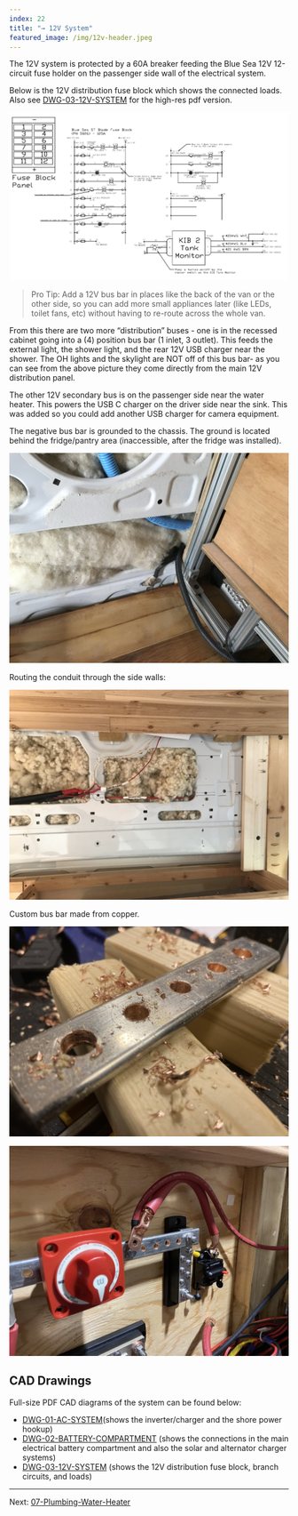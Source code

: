 ```yaml
---
index: 22
title: "→ 12V System"
featured_image: /img/12v-header.jpeg
---
```


The 12V system is protected by a 60A breaker feeding the Blue Sea 12V 12-circuit fuse holder on the passenger side wall of the electrical system.

Below is the 12V distribution fuse block which shows the connected loads. Also see [DWG-03-12V-SYSTEM]( /pdf/DWG-03-12V-SYSTEM.pdf) for the high-res pdf version.

![12v system](img/screen-12v.png)

> Pro Tip: Add a 12V bus bar in places like the back of the van or the other side, so you can add more small appliances later (like LEDs, toilet fans, etc) without having to re-route across the whole van.

From this there are two more “distribution” buses - one is in the recessed cabinet going into a (4) position bus bar (1 inlet, 3 outlet). This feeds the external light, the shower light, and the rear 12V USB charger near the shower. The OH lights and the skylight are NOT off of this bus bar- as you can see from the above picture they come directly from the main 12V distribution panel. 

The other 12V secondary bus is on the passenger side near the water heater. This powers the USB C charger on the driver side near the sink. This was added so you could add another USB charger for camera equipment. 

The negative bus bar is grounded to the chassis. The ground is located behind the fridge/pantry area (inaccessible, after the fridge was installed). 

![IMG_3362](img/IMG_3362.jpg)

Routing the conduit through the side walls:

![IMG_3439](img/IMG_3439.jpg)

Custom bus bar made from copper.

![IMG_1376](img/IMG_1376.jpg)

![electrical-2](img/electrical-2.jpeg)


## CAD Drawings

Full-size PDF CAD diagrams of the system can be found below:
- [DWG-01-AC-SYSTEM]( /pdf/DWG-01-AC-SYSTEM.pdf)(shows the inverter/charger and the shore power hookup)
- [DWG-02-BATTERY-COMPARTMENT]( /pdf/DWG-02-BATTERY-COMPARTMENT.pdf) (shows the connections in the main electrical battery compartment and also the solar and alternator charger systems)
- [DWG-03-12V-SYSTEM]( /pdf/DWG-03-12V-SYSTEM.pdf) (shows the 12V distribution fuse block, branch circuits, and loads)

---

Next: [07-Plumbing-Water-Heater](07-Plumbing-Water-Heater)